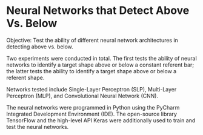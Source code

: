 # Neural Networks that Detect Above Vs. Below

Objective: Test the ability of different neural network architectures in detecting above vs. below.

Two experiments were conducted in total. The first tests the ability of neural networks to identify a target shape above or below a constant referent bar; the latter tests the ability to identify a target shape above or below a referent shape.

Networks tested include Single-Layer Perceptron (SLP), Multi-Layer Perceptron (MLP), and Convolutional Neural Network (CNN).

The neural networks were programmed in Python using the PyCharm Integrated Development Environment (IDE). The open-source library TensorFlow and the high-level API Keras were additionally used to train and test the neural networks.
